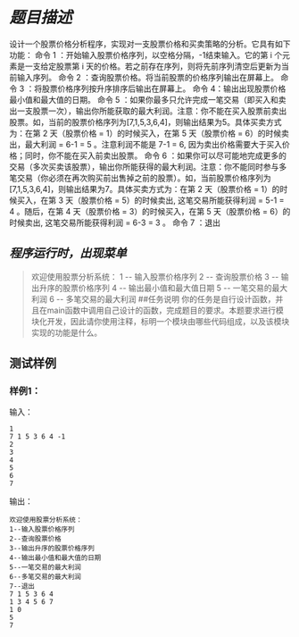 # *题目描述*
设计一个股票价格分析程序，实现对一支股票价格和买卖策略的分析。它具有如下功能：
命令 1 ：开始输入股票价格序列，以空格分隔，-1结束输入。它的第 i 个元素是一支给定股票第 i 天的价格。若之前存在序列，则将先前序列清空后更新为当前输入序列。
命令 2 ：查询股票价格。将当前股票的价格序列输出在屏幕上。
命令 3 ：将股票价格序列按升序排序后输出在屏幕上。
命令 4：输出出现股票价格最小值和最大值的日期。
命令 5 ：如果你最多只允许完成一笔交易（即买入和卖出一支股票一次），输出你所能获取的最大利润。注意：你不能在买入股票前卖出股票。如，当前的股票价格序列为[7,1,5,3,6,4]，则输出结果为5。具体买卖方式为：在第 2 天（股票价格 = 1）的时候买入，在第 5 天（股票价格 = 6）的时候卖出，最大利润 = 6-1 = 5 。注意利润不能是 7-1 = 6, 因为卖出价格需要大于买入价格；同时，你不能在买入前卖出股票。
命令 6 ：如果你可以尽可能地完成更多的交易（多次买卖该股票），输出你所能获得的最大利润。注意：你不能同时参与多笔交易（你必须在再次购买前出售掉之前的股票）。如，当前股票价格序列为[7,1,5,3,6,4]，则输出结果为7。具体买卖方式为：在第 2 天（股票价格 = 1）的时候买入，在第 3 天（股票价格 = 5）的时候卖出, 这笔交易所能获得利润 = 5-1 = 4 。随后，在第 4 天（股票价格 = 3）的时候买入，在第 5 天（股票价格 = 6）的时候卖出, 这笔交易所能获得利润 = 6-3 = 3 。
命令 7 ：退出

## *程序运行时，出现菜单*

>欢迎使用股票分析系统：
1 -- 输入股票价格序列
2 -- 查询股票价格
3 -- 输出升序的股票价格序列
4 -- 输出最小值和最大值日期
5 -- 一笔交易的最大利润
6 -- 多笔交易的最大利润
##任务说明
你的任务是自行设计函数，并且在main函数中调用自己设计的函数，完成题目的要求。本题要求进行模块化开发，因此请你使用注释，标明一个模块由哪些代码组成，以及该模块实现的功能是什么。

## 测试样例
### 样例1：
输入：
```
1
7 1 5 3 6 4 -1
2
3
4
5
6
7
```
输出：
```
欢迎使用股票分析系统：
1--输入股票价格序列
2--查询股票价格
3--输出升序的股票价格序列
4--输出最小值和最大值的日期
5--一笔交易的最大利润
6--多笔交易的最大利润
7--退出
7 1 5 3 6 4 
1 3 4 5 6 7 
1 0
5
7
```
